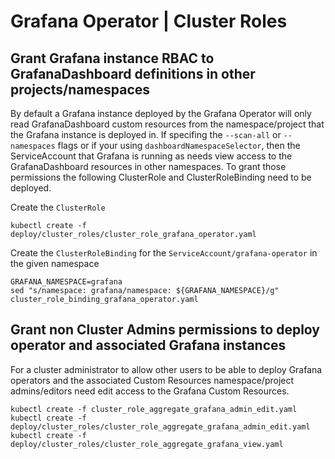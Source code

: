 # Grafana Operator | Cluster Roles

## Grant Grafana instance RBAC to GrafanaDashboard definitions in other projects/namespaces

By default a Grafana instance deployed by the Grafana Operator will only read GrafanaDashboard custom resources from the namespace/project that the Grafana instance is deployed in.
If specifing the `--scan-all` or `--namespaces` flags or if your using `dashboardNamespaceSelector`,
then the ServiceAccount that Grafana is running as needs view access to the GrafanaDashboard resources in other namespaces.
To grant those permissions the following ClusterRole and ClusterRoleBinding need to be deployed.

Create the `ClusterRole`

```shell
kubectl create -f deploy/cluster_roles/cluster_role_grafana_operator.yaml
```

Create the `ClusterRoleBinding` for the `ServiceAccount/grafana-operator` in the given namespace

```shell
GRAFANA_NAMESPACE=grafana
sed "s/namespace: grafana/namespace: ${GRAFANA_NAMESPACE}/g" cluster_role_binding_grafana_operator.yaml
```

## Grant non Cluster Admins permissions to deploy operator and associated Grafana instances

For a cluster administrator to allow other users to be able to deploy Grafana operators and the associated Custom Resources namespace/project admins/editors need edit access to the Grafana Custom Resources.

```shell
kubectl create -f cluster_role_aggregate_grafana_admin_edit.yaml
kubectl create -f deploy/cluster_roles/cluster_role_aggregate_grafana_admin_edit.yaml
kubectl create -f deploy/cluster_roles/cluster_role_aggregate_grafana_view.yaml
```
